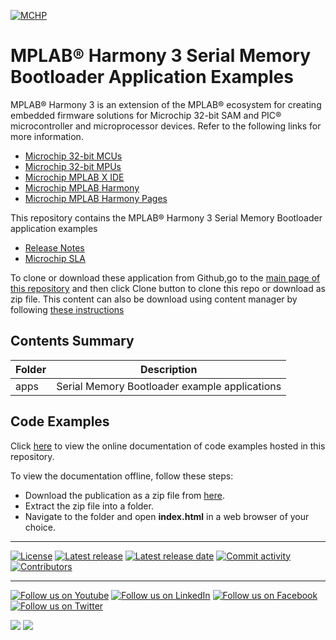 ﻿[![MCHP](https://www.microchip.com/ResourcePackages/Microchip/assets/dist/images/logo.png)](https://www.microchip.com)

# MPLAB® Harmony 3 Serial Memory Bootloader Application Examples

MPLAB® Harmony 3 is an extension of the MPLAB® ecosystem for creating
embedded firmware solutions for Microchip 32-bit SAM and PIC® microcontroller
and microprocessor devices. Refer to the following links for more information.

- [Microchip 32-bit MCUs](https://www.microchip.com/design-centers/32-bit)
- [Microchip 32-bit MPUs](https://www.microchip.com/design-centers/32-bit-mpus)
- [Microchip MPLAB X IDE](https://www.microchip.com/mplab/mplab-x-ide)
- [Microchip MPLAB Harmony](https://www.microchip.com/mplab/mplab-harmony)
- [Microchip MPLAB Harmony Pages](https://microchip-mplab-harmony.github.io/)

This repository contains the MPLAB® Harmony 3 Serial Memory Bootloader application examples

- [Release Notes](release_notes.md)
- [Microchip SLA](Microchip_SLA001.md)

To clone or download these application from Github,go to the [main page of this repository](https://github.com/Microchip-MPLAB-Harmony/bootloader_apps_serial_memory) and then click Clone button to clone this repo or download as zip file. This content can also be download using content manager by following [these instructions](https://github.com/Microchip-MPLAB-Harmony/contentmanager/wiki)

## Contents Summary

| Folder     | Description                                      |
| ---        | ---                                              |
| apps       | Serial Memory Bootloader example applications    |

## Code Examples

Click [here](https://onlinedocs.microchip.com/v2/keyword-lookup?keyword=BOOTLOADER_APPS_SERIAL_MEMORY_INTRODUCTION&redirect=true) to view the online documentation of code examples hosted in this repository.

To view the documentation offline, follow these steps:
 - Download the publication as a zip file from [here](https://onlinedocs.microchip.com/download/GUID-10721749-AE50-4E3D-A123-7E5020D64C8B?type=webhelp).
 - Extract the zip file into a folder.
 - Navigate to the folder and open **index.html** in a web browser of your choice.

____

[![License](https://img.shields.io/badge/license-Harmony%20license-orange.svg)](https://github.com/Microchip-MPLAB-Harmony/bootloader_apps_serial_memory/blob/master/mplab_harmony_license.md)
[![Latest release](https://img.shields.io/github/release/Microchip-MPLAB-Harmony/bootloader_apps_serial_memory.svg)](https://github.com/Microchip-MPLAB-Harmony/bootloader_apps_serial_memory/releases/latest)
[![Latest release date](https://img.shields.io/github/release-date/Microchip-MPLAB-Harmony/bootloader_apps_serial_memory.svg)](https://github.com/Microchip-MPLAB-Harmony/bootloader_apps_serial_memory/releases/latest)
[![Commit activity](https://img.shields.io/github/commit-activity/y/Microchip-MPLAB-Harmony/bootloader_apps_serial_memory.svg)](https://github.com/Microchip-MPLAB-Harmony/bootloader_apps_serial_memory/graphs/commit-activity)
[![Contributors](https://img.shields.io/github/contributors-anon/Microchip-MPLAB-Harmony/bootloader_apps_serial_memory.svg)]()

____

[![Follow us on Youtube](https://img.shields.io/badge/Youtube-Follow%20us%20on%20Youtube-red.svg)](https://www.youtube.com/user/MicrochipTechnology)
[![Follow us on LinkedIn](https://img.shields.io/badge/LinkedIn-Follow%20us%20on%20LinkedIn-blue.svg)](https://www.linkedin.com/company/microchip-technology)
[![Follow us on Facebook](https://img.shields.io/badge/Facebook-Follow%20us%20on%20Facebook-blue.svg)](https://www.facebook.com/microchiptechnology/)
[![Follow us on Twitter](https://img.shields.io/twitter/follow/MicrochipTech.svg?style=social)](https://twitter.com/MicrochipTech)

[![](https://img.shields.io/github/stars/Microchip-MPLAB-Harmony/bootloader_apps_serial_memory.svg?style=social)]()
[![](https://img.shields.io/github/watchers/Microchip-MPLAB-Harmony/bootloader_apps_serial_memory.svg?style=social)]()